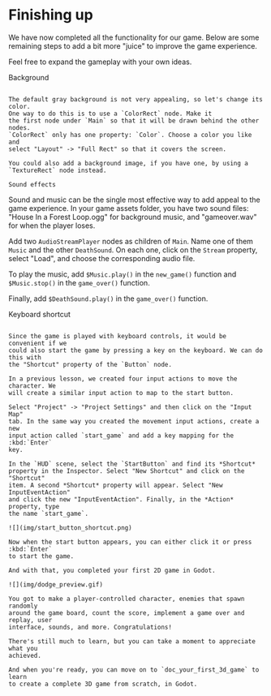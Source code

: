 

Finishing up
============

We have now completed all the functionality for our game. Below are some
remaining steps to add a bit more "juice" to improve the game experience.

Feel free to expand the gameplay with your own ideas.

Background
~~~~~~~~~~

The default gray background is not very appealing, so let's change its color.
One way to do this is to use a `ColorRect` node. Make it
the first node under `Main` so that it will be drawn behind the other nodes.
`ColorRect` only has one property: `Color`. Choose a color you like and
select "Layout" -> "Full Rect" so that it covers the screen.

You could also add a background image, if you have one, by using a
`TextureRect` node instead.

Sound effects
~~~~~~~~~~~~~

Sound and music can be the single most effective way to add appeal to the game
experience. In your game assets folder, you have two sound files: "House In a
Forest Loop.ogg" for background music, and "gameover.wav" for when the player
loses.

Add two `AudioStreamPlayer` nodes as children of
`Main`. Name one of them `Music` and the other `DeathSound`. On each one,
click on the `Stream` property, select "Load", and choose the corresponding
audio file.

To play the music, add `$Music.play()` in the `new_game()` function and
`$Music.stop()` in the `game_over()` function.

Finally, add `$DeathSound.play()` in the `game_over()` function.

Keyboard shortcut
~~~~~~~~~~~~~~~~~

Since the game is played with keyboard controls, it would be convenient if we
could also start the game by pressing a key on the keyboard. We can do this with
the "Shortcut" property of the `Button` node.

In a previous lesson, we created four input actions to move the character. We
will create a similar input action to map to the start button.

Select "Project" -> "Project Settings" and then click on the "Input Map"
tab. In the same way you created the movement input actions, create a new
input action called `start_game` and add a key mapping for the :kbd:`Enter`
key.

In the `HUD` scene, select the `StartButton` and find its *Shortcut*
property in the Inspector. Select "New Shortcut" and click on the "Shortcut"
item. A second *Shortcut* property will appear. Select "New InputEventAction"
and click the new "InputEventAction". Finally, in the *Action* property, type
the name `start_game`.

![](img/start_button_shortcut.png)

Now when the start button appears, you can either click it or press :kbd:`Enter`
to start the game.

And with that, you completed your first 2D game in Godot.

![](img/dodge_preview.gif)

You got to make a player-controlled character, enemies that spawn randomly
around the game board, count the score, implement a game over and replay, user
interface, sounds, and more. Congratulations!

There's still much to learn, but you can take a moment to appreciate what you
achieved.

And when you're ready, you can move on to `doc_your_first_3d_game` to learn
to create a complete 3D game from scratch, in Godot.
